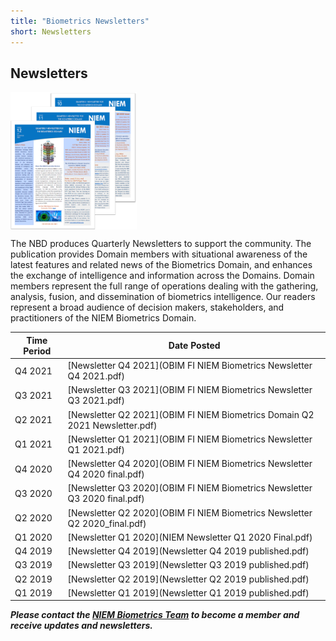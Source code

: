 ```yaml
---
title: "Biometrics Newsletters"
short: Newsletters
---
```


## Newsletters

<img align="center" width="40%" src="Biometrics-Newsletter-Main.png">

The NBD produces Quarterly Newsletters to support the community. The publication provides Domain members with situational awareness of the latest features and related news of the Biometrics Domain, and enhances the exchange of intelligence and information across the Domains. Domain members represent the full range of operations dealing with the gathering, analysis, fusion, and dissemination of biometrics intelligence. Our readers represent a broad audience of decision makers, stakeholders, and practitioners of the NIEM Biometrics Domain.

|Time Period|Date Posted|
|---|---|
|Q4 2021|[Newsletter Q4 2021](OBIM FI NIEM Biometrics Newsletter Q4 2021.pdf)
|Q3 2021|[Newsletter Q3 2021](OBIM FI NIEM Biometrics Newsletter Q3 2021.pdf)
|Q2 2021|[Newsletter Q2 2021](OBIM FI NIEM Biometrics Domain Q2 2021 Newsletter.pdf)
|Q1 2021|[Newsletter Q1 2021](OBIM FI NIEM Biometrics Newsletter Q1 2021.pdf)
|Q4 2020|[Newsletter Q4 2020](OBIM FI NIEM Biometrics Newsletter Q4 2020 final.pdf)
|Q3 2020|[Newsletter Q3 2020](OBIM FI NIEM Biometrics Newsletter Q3 2020 final.pdf)
|Q2 2020|[Newsletter Q2 2020](OBIM FI NIEM Biometrics Newsletter Q2 2020_final.pdf)
|Q1 2020|[Newsletter Q1 2020](NIEM Newsletter Q1 2020 Final.pdf)
|Q4 2019|[Newsletter Q4 2019](Newsletter Q4 2019 published.pdf)
|Q3 2019|[Newsletter Q3 2019](Newsletter Q3 2019 published.pdf)
|Q2 2019|[Newsletter Q2 2019](Newsletter Q2 2019 published.pdf)
|Q1 2019|[Newsletter Q1 2019](Newsletter Q1 2019 published.pdf)

***Please contact the [NIEM Biometrics Team](mailto:OBIMFuturesIdentityNIEM@obim.dhs.gov) to become a member and receive updates and newsletters.***
